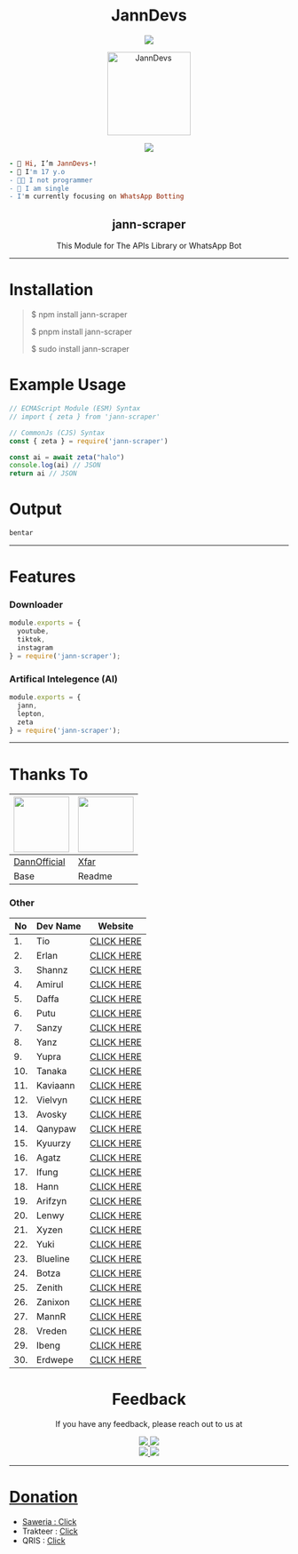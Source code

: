 <div align="center">

# JannDevs

<p align="center">
  <img src="https://readme-typing-svg.herokuapp.com?color=000000&center=true&lines=Hi,+Welcoms+to+this+package">
</p>
  
  <img src="http://github.com/JannDevs.png" alt="JannDevs" width="150" />

<p align="center">
  <img src="https://readme-typing-svg.herokuapp.com?color=000000&center=true&lines=It's+me+JannDevs;I'm+still+learning+to+be+a+Master">
</p>

</div>

```rb
- 👋 Hi, I’m JannDevs-!
- 👀 I'm 17 y.o
- 👨‍💻 I not programmer
- 💞️ I am single
- I'm currently focusing on WhatsApp Botting
```

<div align="center">

## jann-scraper
This Module for The APIs Library or WhatsApp Bot
</div>

---
    
# Installation
> $ npm install jann-scraper
> 
> $ pnpm install jann-scraper
> 
> $ sudo install jann-scraper

# Example Usage
```js
// ECMAScript Module (ESM) Syntax
// import { zeta } from 'jann-scraper'

// CommonJs (CJS) Syntax
const { zeta } = require('jann-scraper')

const ai = await zeta("halo")
console.log(ai) // JSON
return ai // JSON
```
# Output
```bash
bentar
```
---
# Features
### Downloader
```js
module.exports = {
  youtube,
  tiktok,
  instagram
} = require('jann-scraper');
```
### Artifical Intelegence (AI)
```ts
module.exports = {
  jann,
  lepton,
  zeta
} = require('jann-scraper');
```
---
# Thanks To
| <a href="http://github.com/DannOfficial"><img src="http://github.com/DannOfficial.png?size=100" width="100" height="100"> | <a href="http://github.com/xfarr05"><img src="http://github.com/xfar05.png?size=100" width="100" height="100"></a>
|----|----|
[DannOfficial](http://github.com/DannOfficial) |[Xfar](http://github.com/xfar05)
Base | Readme

### Other
| No | Dev Name | Website |
|-----|-----|-----|
| 1. | Tio | [CLICK HERE](https://) |
| 2. | Erlan | [CLICK HERE](https://dhn-api.herokuapp.com/api) |
| 3. | Shannz | [CLICK HERE](https://) |
| 4. | Amirul | [CLICK HERE](https://) |
| 5. | Daffa | [CLICK HERE](https://) |
| 6. | Putu | [CLICK HERE](https://) |
| 7. | Sanzy | [CLICK HERE](https://) |
| 8. | Yanz | [CLICK HERE](https://) |
| 9. | Yupra | [CLICK HERE](https://) |
| 10. | Tanaka | [CLICK HERE](https://) |
| 11. | Kaviaann | [CLICK HERE](https://) |
| 12. | Vielvyn | [CLICK HERE](https://) |
| 13. | Avosky | [CLICK HERE](https://) |
| 14. | Qanypaw | [CLICK HERE](https://) |
| 15. | Kyuurzy | [CLICK HERE](https://) |
| 16. | Agatz | [CLICK HERE](https://) |
| 17. | Ifung | [CLICK HERE](https://) |
| 18. | Hann | [CLICK HERE](https://) |
| 19. | Arifzyn | [CLICK HERE](https://) |
| 20. | Lenwy | [CLICK HERE](https://) |
| 21. | Xyzen | [CLICK HERE](https://) |
| 22. | Yuki | [CLICK HERE](https://) |
| 23. | Blueline | [CLICK HERE](https://) |
| 24. | Botza | [CLICK HERE](https://) |
| 25. | Zenith | [CLICK HERE](httpz://) |
| 26. | Zanixon | [CLICK HERE](https://) |
| 27. | MannR | [CLICK HERE](https://) |
| 28. | Vreden | [CLICK HERE](httpz://) |
| 29. | Ibeng | [CLICK HERE](https://) |
| 30. | Erdwepe | [CLICK HERE](https://) |

<div align="center">

# Feedback
If you have any feedback, please reach out to us at

  <a href="https://instagram.com/janukiwill"><img src="https://img.shields.io/badge/Instagram-405DE6?style=for-the-badge&logo=instagram&logoColor=white"/> 
  <a href="https://wa.me/6285135051337"><img src="https://img.shields.io/badge/WhatsApp-25D366?style=for-the-badge&logo=whatsapp&logoColor=white" /><br>
  <a href="https://t.me/JannTmvn"><img src="https://img.shields.io/badge/Telegram-24A1DE?style=for-the-badge&logo=telegram&logoColor=white"/> 
  <a href="https://youtube.com/@JNOffc"><img src="https://img.shields.io/badge/Youtube-E4405F?style=for-the-badge&logo=youtube&logoColor=white" /><br>

</div>

---

# Donation
* Saweria : [Click](https://www.saweria.co/itsmejann)
* Trakteer : [Click](https://www.trakteer.id/JannDevs)
* QRIS : [Click](https://api.betabotz.eu.org/api/tools/get-upload?id=f/23jc7siz.jpg)